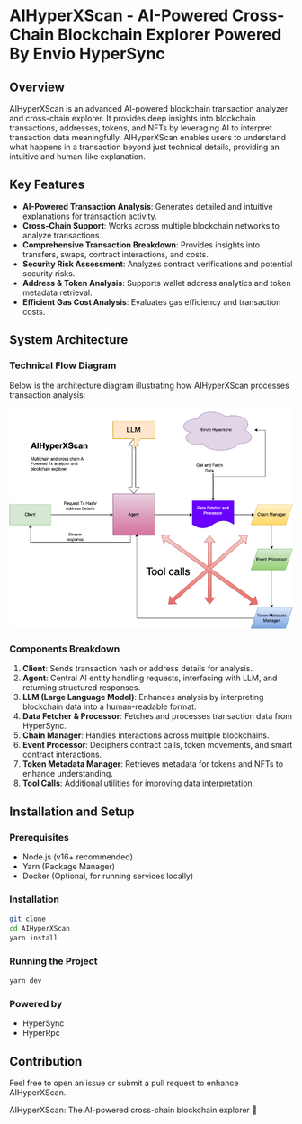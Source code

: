 # AIHyperXScan - AI-Powered Cross-Chain Blockchain Explorer Powered By Envio HyperSync

## Overview
AIHyperXScan is an advanced AI-powered blockchain transaction analyzer and cross-chain explorer. It provides deep insights into blockchain transactions, addresses, tokens, and NFTs by leveraging AI to interpret transaction data meaningfully. AIHyperXScan enables users to understand what happens in a transaction beyond just technical details, providing an intuitive and human-like explanation.

## Key Features
- **AI-Powered Transaction Analysis**: Generates detailed and intuitive explanations for transaction activity.
- **Cross-Chain Support**: Works across multiple blockchain networks to analyze transactions.
- **Comprehensive Transaction Breakdown**: Provides insights into transfers, swaps, contract interactions, and costs.
- **Security Risk Assessment**: Analyzes contract verifications and potential security risks.
- **Address & Token Analysis**: Supports wallet address analytics and token metadata retrieval.
- **Efficient Gas Cost Analysis**: Evaluates gas efficiency and transaction costs.

## System Architecture
### Technical Flow Diagram
Below is the architecture diagram illustrating how AIHyperXScan processes transaction analysis:

![AIHyperXScan Architecture](./aiHyperXScan.png)

### Components Breakdown
1. **Client**: Sends transaction hash or address details for analysis.
2. **Agent**: Central AI entity handling requests, interfacing with LLM, and returning structured responses.
3. **LLM (Large Language Model)**: Enhances analysis by interpreting blockchain data into a human-readable format.
4. **Data Fetcher & Processor**: Fetches and processes transaction data from HyperSync.
5. **Chain Manager**: Handles interactions across multiple blockchains.
6. **Event Processor**: Deciphers contract calls, token movements, and smart contract interactions.
7. **Token Metadata Manager**: Retrieves metadata for tokens and NFTs to enhance understanding.
8. **Tool Calls**: Additional utilities for improving data interpretation.

## Installation and Setup
### Prerequisites
- Node.js (v16+ recommended)
- Yarn (Package Manager)
- Docker (Optional, for running services locally)

### Installation
```sh
git clone
cd AIHyperXScan
yarn install
```

### Running the Project
```sh
yarn dev
```

### Powered by 
- HyperSync
- HyperRpc

## Contribution
Feel free to open an issue or submit a pull request to enhance AIHyperXScan.

AIHyperXScan: The AI-powered cross-chain blockchain explorer 🚀

